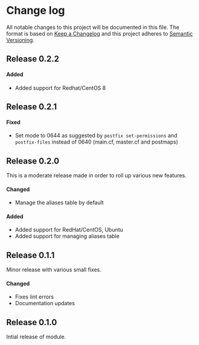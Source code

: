 # Change log

All notable changes to this project will be documented in this file. The format is based on [Keep a Changelog](http://keepachangelog.com/en/1.0.0/)
and this project adheres to [Semantic Versioning](http://semver.org).

## Release 0.2.2

#### Added

* Added support for Redhat/CentOS 8

## Release 0.2.1

#### Fixed
- Set mode to 0644 as suggested by `postfix set-permissions`
  and `postfix-files` instead of 0640 (main.cf,
  master.cf and postmaps)

## Release 0.2.0

This is a moderate release made in order to roll up various new features.

#### Changed
- Manage the aliases table by default

#### Added
- Added support for RedHat/CentOS, Ubuntu
- Added support for managing aliases table

## Release 0.1.1

Minor release with various small fixes.

#### Changed
- Fixes lint errors
- Documentation updates

## Release 0.1.0

Intial release of module.

